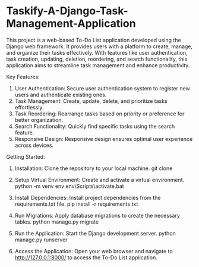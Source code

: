 # Taskify-A-Django-Task-Management-Application
This project is a web-based To-Do List application developed using the Django web framework. 
It provides users with a platform to create, manage, and organize their tasks effectively. 
With features like user authentication, task creation, updating, deletion, reordering, and search functionality, this application aims to streamline task management and enhance productivity.

Key Features:
1. User Authentication: Secure user authentication system to register new users and authenticate existing ones.
2. Task Management: Create, update, delete, and prioritize tasks effortlessly.
3. Task Reordering: Rearrange tasks based on priority or preference for better organization.
4. Search Functionality: Quickly find specific tasks using the search feature.
5. Responsive Design: Responsive design ensures optimal user experience across devices.

Getting Started:
1. Installation: Clone the repository to your local machine.
   git clone <repository-url>
   
2. Setup Virtual Environment: Create and activate a virtual environment.
   python -m venv env
   env\Scripts\activate.bat
   
3. Install Dependencies: Install project dependencies from the requirements.txt file.
   pip install -r requirements.txt
   
4. Run Migrations: Apply database migrations to create the necessary tables.
   python manage.py migrate
   
5. Run the Application: Start the Django development server.
   python manage.py runserver
   
6. Access the Application: Open your web browser and navigate to http://127.0.0.1:8000/ to access the To-Do List application.
